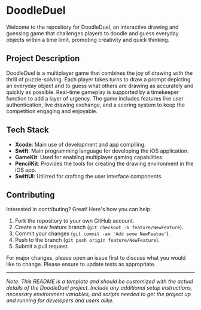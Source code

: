 # DoodleDuel
Welcome to the repository for DoodleDuel, an interactive drawing and guessing game that challenges players to doodle and guess everyday objects within a time limit, promoting creativity and quick thinking.

## Project Description

DoodleDuel is a multiplayer game that combines the joy of drawing with the thrill of puzzle-solving. 
Each player takes turns to draw a prompt depicting an everyday object and to guess what others are drawing as accurately and quickly as possible. 
Real-time gameplay is supported by a timekeeper function to add a layer of urgency. 
The game includes features like user authentication, live drawing exchange, and a scoring system to keep the competition engaging and enjoyable.


## Tech Stack

- **Xcode**: Main use of development and app compiling.  
- **Swift**: Main programming language for developing the iOS application.
- **GameKit**: Used for enabling multiplayer gaming capabilities.
- **PencilKit**: Provides the tools for creating the drawing environment in the iOS app.
- **SwiftUI**: Utilized for crafting the user interface components.



## Contributing

Interested in contributing? Great! Here's how you can help:

1. Fork the repository to your own GitHub account.
2. Create a new feature branch (`git checkout -b feature/NewFeature`).
3. Commit your changes (`git commit -am 'Add some NewFeatue'`).
4. Push to the branch (`git push origin feature/NewFeature`).
5. Submit a pull request.

For major changes, please open an issue first to discuss what you would like to change. Please ensure to update tests as appropriate.



---

*Note: This README is a template and should be customized with the actual details of the DoodleDuel project. Include any additional setup instructions, necessary environment variables, and scripts needed to get the project up and running for developers and users alike.*
